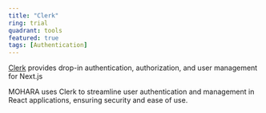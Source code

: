 ```yaml
---
title: "Clerk"
ring: trial
quadrant: tools
featured: true
tags: [Authentication]
---
```


[Clerk](https://clerk.dev/) provides drop-in authentication, authorization, and user management for Next.js

MOHARA uses Clerk to streamline user authentication and management in React applications, ensuring security and ease of use.

